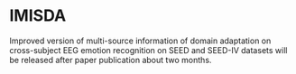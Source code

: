 # IMISDA
Improved version of multi-source information of domain adaptation on cross-subject EEG emotion recognition on SEED and SEED-IV datasets 
will be released after paper publication about two months.
